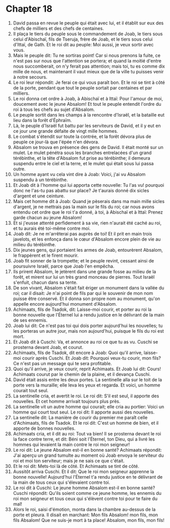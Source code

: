 # Chapter 18

1. David passa en revue le peuple qui était avec lui, et il établit sur eux des chefs de milliers et des chefs de centaines.
2. Il plaça le tiers du peuple sous le commandement de Joab, le tiers sous celui d'Abischaï, fils de Tseruja, frère de Joab, et le tiers sous celui d'Ittaï, de Gath. Et le roi dit au peuple: Moi aussi, je veux sortir avec vous.
3. Mais le peuple dit: Tu ne sortiras point! Car si nous prenons la fuite, ce n'est pas sur nous que l'attention se portera; et quand la moitié d'entre nous succomberait, on n'y ferait pas attention; mais toi, tu es comme dix mille de nous, et maintenant il vaut mieux que de la ville tu puisses venir à notre secours.
4. Le roi leur répondit: Je ferai ce qui vous paraît bon. Et le roi se tint à côté de la porte, pendant que tout le peuple sortait par centaines et par milliers.
5. Le roi donna cet ordre à Joab, à Abischaï et à Ittaï: Pour l'amour de moi, doucement avec le jeune Absalom! Et tout le peuple entendit l'ordre du roi à tous les chefs au sujet d'Absalom.
6. Le peuple sortit dans les champs à la rencontre d'Israël, et la bataille eut lieu dans la forêt d'Éphraïm.
7. Là, le peuple d'Israël fut battu par les serviteurs de David, et il y eut en ce jour une grande défaite de vingt mille hommes.
8. Le combat s'étendit sur toute la contrée, et la forêt dévora plus de peuple ce jour-là que l'épée n'en dévora.
9. Absalom se trouva en présence des gens de David. Il était monté sur un mulet. Le mulet pénétra sous les branches entrelacées d'un grand térébinthe, et la tête d'Absalom fut prise au térébinthe; il demeura suspendu entre le ciel et la terre, et le mulet qui était sous lui passa outre.
10. Un homme ayant vu cela vint dire à Joab: Voici, j'ai vu Absalom suspendu à un térébinthe.
11. Et Joab dit à l'homme qui lui apporta cette nouvelle: Tu l'as vu! pourquoi donc ne l'as-tu pas abattu sur place? Je t'aurais donné dix sicles d'argent et une ceinture.
12. Mais cet homme dit à Joab: Quand je pèserais dans ma main mille sicles d'argent, je ne mettrais pas la main sur le fils du roi; car nous avons entendu cet ordre que le roi t'a donné, à toi, à Abischaï et à Ittaï: Prenez garde chacun au jeune Absalom!
13. Et si j'eusse attenté perfidement à sa vie, rien n'aurait été caché au roi, et tu aurais été toi-même contre moi.
14. Joab dit: Je ne m'arrêterai pas auprès de toi! Et il prit en main trois javelots, et les enfonça dans le cœur d'Absalom encore plein de vie au milieu du térébinthe.
15. Dix jeunes gens, qui portaient les armes de Joab, entourèrent Absalom, le frappèrent et le firent mourir.
16. Joab fit sonner de la trompette; et le peuple revint, cessant ainsi de poursuivre Israël, parce que Joab l'en empêcha.
17. Ils prirent Absalom, le jetèrent dans une grande fosse au milieu de la forêt, et mirent sur lui un très grand monceau de pierres. Tout Israël s'enfuit, chacun dans sa tente.
18. De son vivant, Absalom s'était fait ériger un monument dans la vallée du roi; car il disait: Je n'ai point de fils par qui le souvenir de mon nom puisse être conservé. Et il donna son propre nom au monument, qu'on appelle encore aujourd'hui monument d'Absalom.
19. Achimaats, fils de Tsadok, dit: Laisse-moi courir, et porter au roi la bonne nouvelle que l'Éternel lui a rendu justice en le délivrant de la main de ses ennemis.
20. Joab lui dit: Ce n'est pas toi qui dois porter aujourd'hui les nouvelles; tu les porteras un autre jour, mais non aujourd'hui, puisque le fils du roi est mort.
21. Et Joab dit à Cuschi: Va, et annonce au roi ce que tu as vu. Cuschi se prosterna devant Joab, et courut.
22. Achimaats, fils de Tsadok, dit encore à Joab: Quoi qu'il arrive, laisse-moi courir après Cuschi. Et Joab dit: Pourquoi veux-tu courir, mon fils? Ce n'est pas un message qui te sera profitable.
23. Quoi qu'il arrive, je veux courir, reprit Achimaats. Et Joab lui dit: Cours! Achimaats courut par le chemin de la plaine, et il devança Cuschi.
24. David était assis entre les deux portes. La sentinelle alla sur le toit de la porte vers la muraille; elle leva les yeux et regarda. Et voici, un homme courait tout seul.
25. La sentinelle cria, et avertit le roi. Le roi dit: S'il est seul, il apporte des nouvelles. Et cet homme arrivait toujours plus près.
26. La sentinelle vit un autre homme qui courait; elle cria au portier: Voici un homme qui court tout seul. Le roi dit: Il apporte aussi des nouvelles.
27. La sentinelle dit: La manière de courir du premier me paraît celle d'Achimaats, fils de Tsadok. Et le roi dit: C'est un homme de bien, et il apporte de bonnes nouvelles.
28. Achimaats cria, et il dit au roi: Tout va bien! Il se prosterna devant le roi la face contre terre, et dit: Béni soit l'Éternel, ton Dieu, qui a livré les hommes qui levaient la main contre le roi mon seigneur!
29. Le roi dit: Le jeune Absalom est-il en bonne santé? Achimaats répondit: J'ai aperçu un grand tumulte au moment où Joab envoya le serviteur du roi et moi ton serviteur; mais je ne sais ce que c'était.
30. Et le roi dit: Mets-toi là de côté. Et Achimaats se tint de côté.
31. Aussitôt arriva Cuschi. Et il dit: Que le roi mon seigneur apprenne la bonne nouvelle! Aujourd'hui l'Éternel t'a rendu justice en te délivrant de la main de tous ceux qui s'élevaient contre toi.
32. Le roi dit à Cuschi: Le jeune homme Absalom est-il en bonne santé? Cuschi répondit: Qu'ils soient comme ce jeune homme, les ennemis du roi mon seigneur et tous ceux qui s'élèvent contre toi pour te faire du mal!
33. Alors le roi, saisi d'émotion, monta dans la chambre au-dessus de la porte et pleura. Il disait en marchant: Mon fils Absalom! mon fils, mon fils Absalom! Que ne suis-je mort à ta place! Absalom, mon fils, mon fils!

